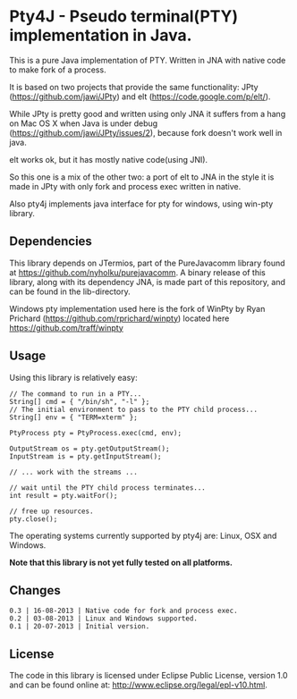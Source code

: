 # Pty4J - Pseudo terminal(PTY) implementation in Java.

This is a pure Java implementation of PTY. Written in JNA with native code to make fork of a process.

It is based on two projects that provide the same functionality: JPty (https://github.com/jawi/JPty)
and elt (https://code.google.com/p/elt/). 

While JPty is pretty good and written using only JNA it suffers from a 
hang on Mac OS X when Java is under debug (https://github.com/jawi/JPty/issues/2), because
fork doesn't work well in java.

elt works ok, but it has mostly native code(using JNI).

So this one is a mix of the other two: a port of elt to JNA in the style it is made in JPty with only
fork and process exec written in native.

Also pty4j implements java interface for pty for windows, using win-pty library.

## Dependencies

This library depends on JTermios, part of the PureJavacomm library found at
<https://github.com/nyholku/purejavacomm>. A binary release of this library,
along with its dependency JNA, is made part of this repository, and can be 
found in the lib-directory.

Windows pty implementation used here is the fork of WinPty by Ryan Prichard (https://github.com/rprichard/winpty)
located here https://github.com/traff/winpty

## Usage

Using this library is relatively easy:

    // The command to run in a PTY...
    String[] cmd = { "/bin/sh", "-l" };
    // The initial environment to pass to the PTY child process...
    String[] env = { "TERM=xterm" };

    PtyProcess pty = PtyProcess.exec(cmd, env);

    OutputStream os = pty.getOutputStream();
    InputStream is = pty.getInputStream();
    
    // ... work with the streams ...
    
    // wait until the PTY child process terminates...
    int result = pty.waitFor();
    
    // free up resources.
    pty.close();

The operating systems currently supported by pty4j are: Linux, OSX and
Windows.  

**Note that this library is not yet fully tested on all platforms.**

## Changes

    0.3 | 16-08-2013 | Native code for fork and process exec.
    0.2 | 03-08-2013 | Linux and Windows supported.
    0.1 | 20-07-2013 | Initial version.

## License

The code in this library is licensed under Eclipse Public License, version 
1.0 and can be found online at: <http://www.eclipse.org/legal/epl-v10.html>.

